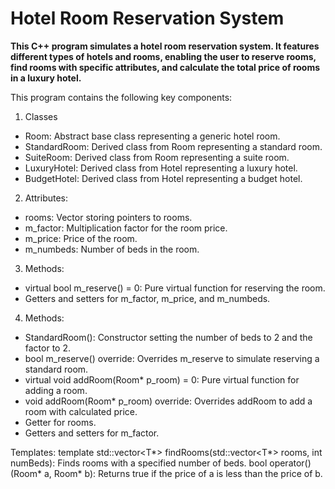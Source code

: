 # Hotel Room Reservation System

**This C++ program simulates a hotel room reservation system. 
It features different types of hotels and rooms, enabling the user to reserve rooms, find rooms with specific attributes, and calculate the total price of rooms in a luxury hotel.**


This program contains the following key components:

1. Classes
- Room: Abstract base class representing a generic hotel room.
- StandardRoom: Derived class from Room representing a standard room.
- SuiteRoom: Derived class from Room representing a suite room.
- LuxuryHotel: Derived class from Hotel representing a luxury hotel.
- BudgetHotel: Derived class from Hotel representing a budget hotel.


2. Attributes:
- rooms: Vector storing pointers to rooms.
- m_factor: Multiplication factor for the room price.
- m_price: Price of the room.
- m_numbeds: Number of beds in the room.

3. Methods:
- virtual bool m_reserve() = 0: Pure virtual function for reserving the room.
- Getters and setters for m_factor, m_price, and m_numbeds.


4. Methods:
- StandardRoom(): Constructor setting the number of beds to 2 and the factor to 2.
- bool m_reserve() override: Overrides m_reserve to simulate reserving a standard room.
- virtual void addRoom(Room* p_room) = 0: Pure virtual function for adding a room.
- void addRoom(Room* p_room) override: Overrides addRoom to add a room with calculated price.
- Getter for rooms.
- Getters and setters for m_factor.

Templates:
template <typename T> std::vector<T*> findRooms(std::vector<T*> rooms, int numBeds): Finds rooms with a specified number of beds.
bool operator()(Room* a, Room* b): Returns true if the price of a is less than the price of b.
